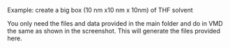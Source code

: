 Example: create a big box (10 nm x10 nm x 10nm) of THF solvent

You only need the files and data provided in the main folder and do in VMD the same as shown in the screenshot.
This will generate the files provided here.

